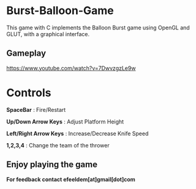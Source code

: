 # Burst-Balloon-Game
This game with C implements the Balloon Burst game using OpenGL and GLUT, with a graphical interface. 

## Gameplay
[https://www.youtube.com/watch?v=7DwvzgzLe9w
](https://www.youtube.com/watch?v=7DwvzgzLe9w)

# Controls
**SpaceBar** : Fire/Restart

**Up/Down Arrow Keys** : Adjust Platform Height

**Left/Right Arrow Keys** : Increase/Decrease Knife Speed

**1,2,3,4** : Change the team of the thrower


## Enjoy playing the game
**For feedback contact efeeldem[at]gmail[dot]com**
